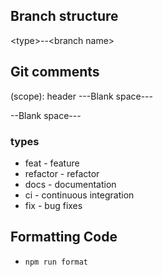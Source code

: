 ## Branch structure
\<type\>--\<branch name\>

## Git comments
<type>(scope): header
---Blank space---
<Body>
--Blank space---
<Footer>

### types
* feat - feature
* refactor - refactor
* docs - documentation
* ci - continuous integration
* fix - bug fixes

## Formatting Code

- `npm run format`
